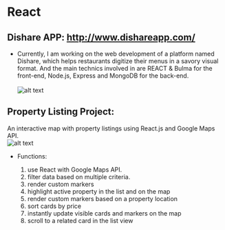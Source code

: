 # React

## Dishare APP: http://www.dishareapp.com/ 
- Currently, I am working on the web development of a platform named Dishare, which helps restaurants digitize their menus in a savory visual format. And the main technics involved in are REACT & Bulma for the front-end, Node.js, Express and MongoDB for the back-end.<br /><br />
![alt text](http://www-scf.usc.edu/~liuxinyu/dishareApp.jpg)

## Property Listing Project: 

An interactive map with property listings using React.js and Google Maps API.<br />
![alt text](http://www-scf.usc.edu/~liuxinyu/property_list.jpg)
  
- Functions:
  
   1) use React with Google Maps API.
   2) filter data based on multiple criteria.
   3) render custom markers
   4) highlight active property in the list and on the map
   5) render custom markers based on a property location
   6) sort cards by price
   7) instantly update visible cards and markers on the map
   8) scroll to a related card in the list view <br /><br />
      
 

